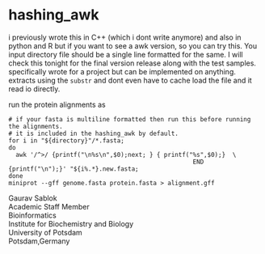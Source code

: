 # hashing_awk
i previously wrote this in C++ (which i dont write anymore) and also in python and R but if you want to see a awk version, so you can try this. You input directory file should be a single line formatted for the same. I will check this tonight for the final version release along with the test samples. specifically wrote for a project but can be implemented on anything. extracts using the ```substr``` and dont even have to cache load the file and it read io directly. 

run the protein alignments as
```
# if your fasta is multiline formatted then run this before running the alignments.
# it is included in the hashing_awk by default.
for i in "${directory}"/*.fasta;
do 
  awk '/^>/ {printf("\n%s\n",$0);next; } { printf("%s",$0);}  \
                                                   END {printf("\n");}' "${i%.*}.new.fasta;
done
miniprot --gff genome.fasta protein.fasta > alignment.gff
```
Gaurav Sablok \
Academic Staff Member \
Bioinformatics \
Institute for Biochemistry and Biology \
University of Potsdam \
Potsdam,Germany  
